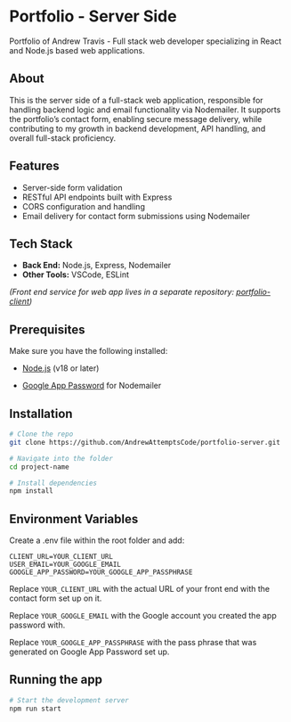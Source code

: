 # Portfolio - Server Side

Portfolio of Andrew Travis - Full stack web developer specializing in React and Node.js based web applications.

## About

This is the server side of a full-stack web application, responsible for handling backend logic and email functionality via Nodemailer. It supports the portfolio’s contact form, enabling secure message delivery, while contributing to my growth in backend development, API handling, and overall full-stack proficiency.

## Features

* Server-side form validation
* RESTful API endpoints built with Express
* CORS configuration and handling
* Email delivery for contact form submissions using Nodemailer

## Tech Stack

* **Back End:** Node.js, Express, Nodemailer
* **Other Tools:** VSCode, ESLint

*(Front end service for web app lives in a separate repository: [portfolio-client](https://github.com/AndrewAttemptsCode/portfolio-client))*

## Prerequisites

Make sure you have the following installed:

* [Node.js](https://nodejs.org/en) (v18 or later)

* [Google App Password](https://support.google.com/accounts/answer/185833?hl=en) for Nodemailer

## Installation
```bash
# Clone the repo
git clone https://github.com/AndrewAttemptsCode/portfolio-server.git

# Navigate into the folder
cd project-name

# Install dependencies
npm install
```

## Environment Variables
Create a .env file within the root folder and add:
```
CLIENT_URL=YOUR_CLIENT_URL
USER_EMAIL=YOUR_GOOGLE_EMAIL
GOOGLE_APP_PASSWORD=YOUR_GOOGLE_APP_PASSPHRASE
```
Replace `YOUR_CLIENT_URL` with the actual URL of your front end with the contact form set up on it.

Replace `YOUR_GOOGLE_EMAIL` with the Google account you created the app password with.

Replace `YOUR_GOOGLE_APP_PASSPHRASE` with the pass phrase that was generated on Google App Password set up.

## Running the app
```bash
# Start the development server
npm run start
```
